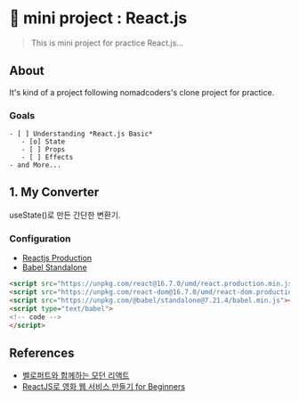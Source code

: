 # 🎯 mini project : React.js

> This is mini project for practice React.js...
## About
It's kind of a project following nomadcoders's clone project for practice.
### Goals
```
- [ ] Understanding *React.js Basic*
   - [o] State
   - [ ] Props
   - [ ] Effects
- and More...
```
##
## 1. My Converter
useState()로 만든 간단한 변환기.
### Configuration
- [Reactjs Production](https://ko.reactjs.org/docs/cdn-links.html)
- [Babel Standalone](https://babeljs.io/setup/#installation)

```html
<script src="https://unpkg.com/react@16.7.0/umd/react.production.min.js"></script>
<script src="https://unpkg.com/react-dom@16.7.0/umd/react-dom.production.min.js"></script>
<script src="https://unpkg.com/@babel/standalone@7.21.4/babel.min.js"></script>
<script type="text/babel">
<!-- code -->
</script>
```
## References
- [벨로퍼트와 함께하는 모던 리액트](https://react.vlpt.us/)
- [ReactJS로 영화 웹 서비스 만들기 for Beginners](https://github.com/nomadcoders/movie_app_2019)
